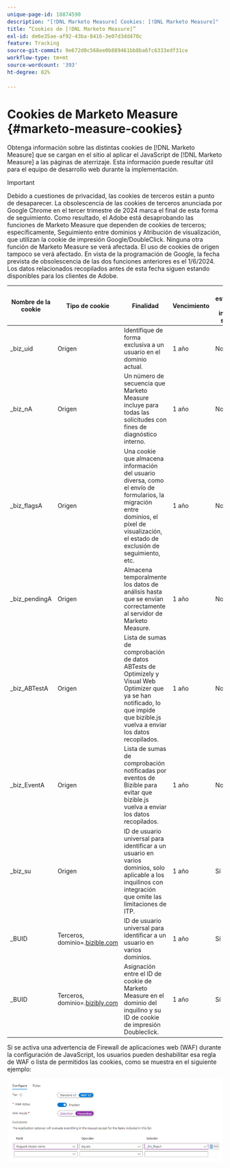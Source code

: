 ```yaml
---
unique-page-id: 18874590
description: "[!DNL Marketo Measure] Cookies: [!DNL Marketo Measure]"
title: “Cookies de [!DNL Marketo Measure]”
exl-id: de6e35ae-af92-43ba-8416-3e07d3dd470c
feature: Tracking
source-git-commit: 9e672d0c568ee0b889461bb8ba6fc6333edf31ce
workflow-type: tm+mt
source-wordcount: '393'
ht-degree: 82%

---
```


# Cookies de Marketo Measure {#marketo-measure-cookies}

Obtenga información sobre las distintas cookies de [!DNL Marketo Measure] que se cargan en el sitio al aplicar el JavaScript de [!DNL Marketo Measure] a las páginas de aterrizaje. Esta información puede resultar útil para el equipo de desarrollo web durante la implementación.

>[!IMPORTANT]
>
>Debido a cuestiones de privacidad, las cookies de terceros están a punto de desaparecer. La obsolescencia de las cookies de terceros anunciada por Google Chrome en el tercer trimestre de 2024 marca el final de esta forma de seguimiento. Como resultado, el Adobe está desaprobando las funciones de Marketo Measure que dependen de cookies de terceros; específicamente, Seguimiento entre dominios y Atribución de visualización, que utilizan la cookie de impresión Google/DoubleClick. Ninguna otra función de Marketo Measure se verá afectada. El uso de cookies de origen tampoco se verá afectado. En vista de la programación de Google, la fecha prevista de obsolescencia de las dos funciones anteriores es el 1/6/2024. Los datos relacionados recopilados antes de esta fecha siguen estando disponibles para los clientes de Adobe.

<table>
<thead>
  <tr>
    <th>Nombre de la cookie</th>
    <th>Tipo de cookie</th>
    <th>Finalidad</th>
    <th>Vencimiento</th>
    <th>¿Tiene establecido el indicador seguro?<br></th>
    <th>¿Tiene establecido el indicador solo HTTP?</th>
    <th>Configurador de cookies</th>
  </tr>
</thead>
<tbody>
  <tr>
    <td>_biz_uid</td>
    <td>Origen</td>
    <td>Identifique de forma exclusiva a un usuario en el dominio actual.</td>
    <td>1 año</td>
    <td>No</td>
    <td>No</td>
    <td>bizible.js</td>
  </tr>
  <tr>
    <td>_biz_nA</td>
    <td>Origen</td>
    <td>Un número de secuencia que Marketo Measure incluye para todas las solicitudes con fines de diagnóstico interno.</td>
    <td>1 año</td>
    <td>No</td>
    <td>No</td>
    <td>bizible.js</td>
  </tr>
  <tr>
    <td>_biz_flagsA</td>
    <td>Origen</td>
    <td>Una cookie que almacena información del usuario diversa, como el envío de formularios, la migración entre dominios, el píxel de visualización, el estado de exclusión de seguimiento, etc.</td>
    <td>1 año</td>
    <td>No</td>
    <td>No</td>
    <td>bizible.js</td>
  </tr>
  <tr>
    <td>_biz_pendingA</td>
    <td>Origen</td>
    <td>Almacena temporalmente los datos de análisis hasta que se envían correctamente al servidor de Marketo Measure.</td>
    <td>1 año</td>
    <td>No</td>
    <td>No</td>
    <td>bizible.js</td>
  </tr>
  <tr>
    <td>_biz_ABTestA</td>
    <td>Origen</td>
    <td>Lista de sumas de comprobación de datos ABTests de Optimizely y Visual Web Optimizer que ya se han notificado, lo que impide que bizible.js vuelva a enviar los datos recopilados.</td>
    <td>1 año</td>
    <td>No</td>
    <td>No</td>
    <td>bizible.js</td>
  </tr>
  <tr>
    <td>_biz_EventA</td>
    <td>Origen</td>
    <td>Lista de sumas de comprobación notificadas por eventos de Bizible para evitar que bizible.js vuelva a enviar los datos recopilados.</td>
    <td>1 año</td>
    <td>No</td>
    <td>No</td>
    <td>bizible.js</td>
  </tr>
  <tr>
    <td>_biz_su</td>
    <td>Origen</td>
    <td>ID de usuario universal para identificar a un usuario en varios dominios, solo aplicable a los inquilinos con integración que omite las limitaciones de ITP.</td>
    <td>1 año</td>
    <td>Sí</td>
    <td>No</td>
    <td>Edgecast</td>
  </tr>
  <tr>
    <td>_BUID</td>
    <td>Terceros, dominio=.<a href="https://business.adobe.com/products/marketo/bizible.html">bizible.com</a></td>
    <td>ID de usuario universal para identificar a un usuario en varios dominios.</td>
    <td>1 año</td>
    <td>Sí</td>
    <td>No</td>
    <td>Edgecast</td>
  </tr>
  <tr>
    <td>_BUID</td>
    <td>Terceros, dominio=.<a href="http://bizibly.com/">bizibly.com</a></td>
    <td>Asignación entre el ID de cookie de Marketo Measure en el dominio del inquilino y su ID de cookie de impresión Doubleclick.</td>
    <td>1 año</td>
    <td>Sí</td>
    <td>No</td>
    <td>Edgecast</td>
  </tr>
</tbody>
</table>

Si se activa una advertencia de Firewall de aplicaciones web (WAF) durante la configuración de JavaScript, los usuarios pueden deshabilitar esa regla de WAF o lista de permitidos las cookies, como se muestra en el siguiente ejemplo:

![](assets/marketo-measure-cookies-1.png)
